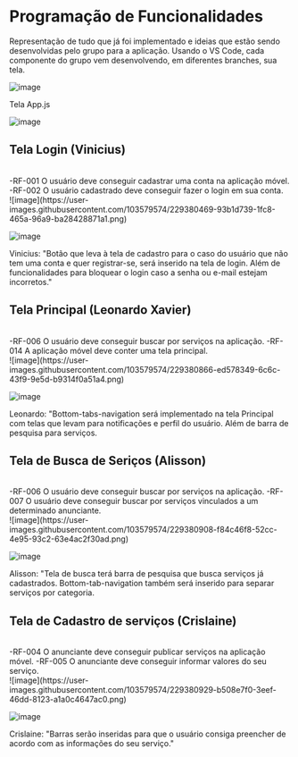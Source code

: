 # Programação de Funcionalidades
Representação de tudo que já foi implementado e ideias que estão sendo desenvolvidas pelo grupo para a aplicação. Usando o VS Code, cada componente do grupo vem desenvolvendo, em diferentes branches, sua tela.

![image](https://user-images.githubusercontent.com/103579574/229379920-02c21e38-9c00-49bd-872d-702549640b73.png)

Tela App.js

![image](https://user-images.githubusercontent.com/103579574/229380130-56c1e7f2-b802-4bf7-bb63-3ac57f29df1d.png)


## Tela Login (Vinicius)
<br>
-RF-001	O usuário deve conseguir cadastrar uma conta na aplicação móvel.
-RF-002	O usuário cadastrado deve conseguir fazer o login em sua conta.
</br>
![image](https://user-images.githubusercontent.com/103579574/229380469-93b1d739-1fc8-465a-96a9-ba28428871a1.png)

![image](https://user-images.githubusercontent.com/103579574/229380020-92f64ccb-96a9-4862-b30c-c43bdcd194cf.png)

Vinicius: "Botão que leva à tela de cadastro para o caso do usuário que não tem uma conta e quer registrar-se, será inserido na tela de login. Além de funcionalidades para bloquear o login caso a senha ou e-mail estejam incorretos."

## Tela Principal (Leonardo Xavier)
<br>
-RF-006	O usuário deve conseguir buscar por serviços na aplicação.
-RF-014	A aplicação móvel deve conter uma tela principal. 
</br>
![image](https://user-images.githubusercontent.com/103579574/229380866-ed578349-6c6c-43f9-9e5d-b9314f0a51a4.png)

![image](https://user-images.githubusercontent.com/103579574/229380050-a205b994-b1a6-4dfe-a32c-0e60261dcfb3.png)

Leonardo: "Bottom-tabs-navigation será implementado na tela Principal com telas que levam para notificações e perfil do usuário. Além de barra de pesquisa para serviços.

## Tela de Busca de Seriços (Alisson)
<br>
-RF-006	O usuário deve conseguir buscar por serviços na aplicação.	
-RF-007	O usuário deve conseguir buscar por serviços vinculados a um determinado anunciante.	
</br>
![image](https://user-images.githubusercontent.com/103579574/229380908-f84c46f8-52cc-4e95-93c2-63e4ac2f30ad.png)

![image](https://user-images.githubusercontent.com/103579574/229380089-681feb36-e95e-470a-86c4-4262acfe3924.png)

Alisson: "Tela de busca terá barra de pesquisa que busca serviços já cadastrados. Bottom-tab-navigation também será inserido para separar serviços por categoria. 

## Tela de Cadastro de serviços (Crislaine)
<br>
-RF-004	O anunciante deve conseguir publicar serviços na aplicação móvel.
-RF-005	O anunciante deve conseguir informar valores do seu serviço.
</br>
![image](https://user-images.githubusercontent.com/103579574/229380929-b508e7f0-3eef-46dd-8123-a1a0c4647ac0.png)

![image](https://user-images.githubusercontent.com/103579574/229380276-5c70b4d9-c501-4285-9d56-90bf1c592618.png)

Crislaine: "Barras serão inseridas para que o usuário consiga preencher de acordo com as informações do seu serviço."


